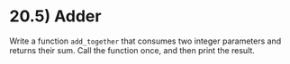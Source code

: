 # 20.5) Adder

Write a function `add_together` that consumes two integer parameters and returns
their sum. Call the function once, and then print the result.

